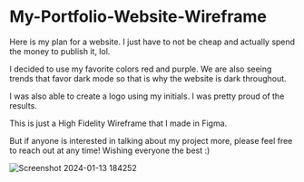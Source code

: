 # My-Portfolio-Website-Wireframe

Here is my plan for a website. I just have to not be cheap and actually spend the money to publish it, lol.

I decided to use my favorite colors red and purple. We are also seeing trends that favor dark mode so that is why the website is dark throughout. 

I was also able to create a logo using my initials. I was pretty proud of the results.

This is just a High Fidelity Wireframe that I made in Figma.

But if anyone is interested in talking about my project more, please feel free to reach out at any time! Wishing everyone the best :) 

![Screenshot 2024-01-13 184252](https://github.com/katrinadefeo/My-Portfolio-Website-Wireframe/assets/98457140/cda3d174-63a9-4c2a-a8f8-eed37963dd7a)
